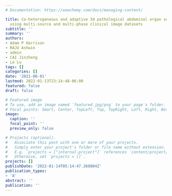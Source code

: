 ```yaml
---
# Documentation: https://wowchemy.com/docs/managing-content/

title: Co-heterogeneous and adaptive 3d pathological abdominal organ segmentation
  using multi-source and multi-phase clinical image datasets
subtitle: ''
summary: ''
authors:
- Adam P Harrison
- RAJU Ashwin
- admin
- CAI Jinzheng
- Le Lu
tags: []
categories: []
date: '2021-08-01'
lastmod: 2022-01-13T23:14:48-06:00
featured: false
draft: false

# Featured image
# To use, add an image named `featured.jpg/png` to your page's folder.
# Focal points: Smart, Center, TopLeft, Top, TopRight, Left, Right, BottomLeft, Bottom, BottomRight.
image:
  caption: ''
  focal_point: ''
  preview_only: false

# Projects (optional).
#   Associate this post with one or more of your projects.
#   Simply enter your project's folder or file name without extension.
#   E.g. `projects = ["internal-project"]` references `content/project/deep-learning/index.md`.
#   Otherwise, set `projects = []`.
projects: []
publishDate: '2022-01-14T05:14:47.260804Z'
publication_types:
- '8'
abstract: ''
publication: ''
---
```

